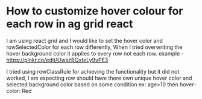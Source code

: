 
# How to customize hover colour for each row in ag grid react

I am using react grid and I would like to set the hover color and rowSelectedColor for each row differently, When I tried overwriting the hover background color it applies to every row not each row.
example - https://plnkr.co/edit/UwszBQxteLy9vPE3

I tried using rowClassRule for achieving the functionality but it did not worked, I am expecting row should have there own unique hover color and selected background color based on some condition ex: age>10 then hover-color: Red

        